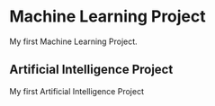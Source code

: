 # Machine Learning Project

My first Machine Learning Project.

## Artificial Intelligence Project

My first Artificial Intelligence Project
